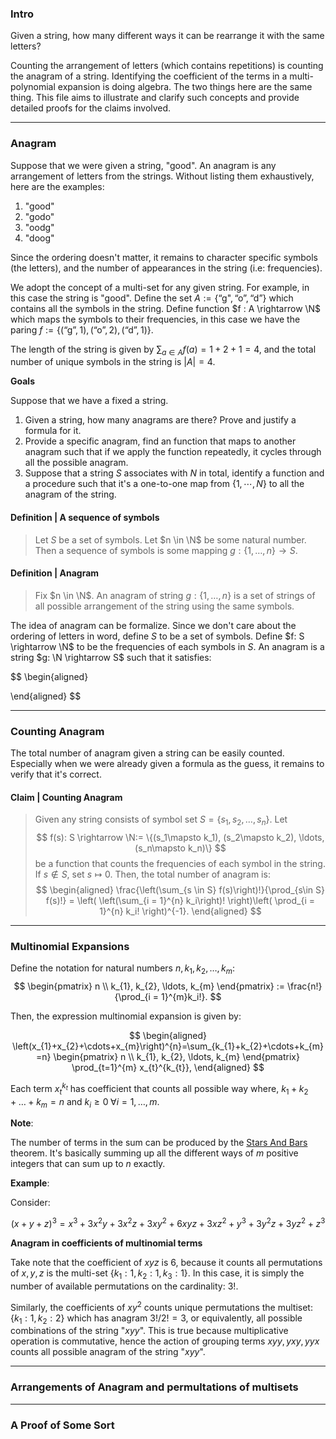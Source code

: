 
### **Intro**

Given a string, how many different ways it can be rearrange it with the same letters? 

Counting the arrangement of letters (which contains repetitions) is counting the anagram of a string. 
Identifying the coefficient of the terms in a multi-polynomial expansion is doing algebra. 
The two things here are the same thing. 
This file aims to illustrate and clarify such concepts and provide detailed proofs for the claims involved. 





---
### **Anagram**
Suppose that we were given a string, "good". 
An anagram is any arrangement of letters from the strings. 
Without listing them exhaustively, here are the examples: 
1. "good"
2. "godo"
3. "oodg"
4. "doog"

Since the ordering doesn't matter, it remains to character specific symbols (the letters), and the number of appearances in the string (i.e: frequencies). 

We adopt the concept of a multi-set for any given string. 
For example, in this case the string is "good". 
Define the set $A := \{\text{``g"}, \text{``o''}, \text{``d''}\}$ which contains all the symbols in the string. 
Define function $f : A \rightarrow \N$ which maps the symbols to their frequencies, in this case we have the paring $f:=\{(\text{``g''}, 1), (\text{``o''}, 2), (\text{``d''}, 1)\}$. 

The length of the string is given by $\sum_{a \in A} f(a) = 1 + 2 + 1 = 4$, and the total number of unique symbols in the string is $|A| = 4$. 

**Goals**

Suppose that we have a fixed a string. 
1. Given a string, how many anagrams are there? Prove and justify a formula for it. 
2. Provide a specific anagram, find an function that maps to another anagram such that if we apply the function repeatedly, it cycles through all the possible anagram. 
3. Suppose that a string $S$ associates with $N$ in total, identify a function and a procedure such that it's a one-to-one map from $\{1, \cdots, N\}$ to all the anagram of the string. 


#### **Definition | A sequence of symbols**
> Let $S$ be a set of symbols. 
> Let $n \in \N$ be some natural number. 
> Then a sequence of symbols is some mapping $g: \{1, \ldots, n\} \rightarrow S$. 

#### **Definition | Anagram**
> Fix $n \in \N$. 
> An anagram of string $g: \{1, \ldots, n\}$ is a set of strings of all possible arrangement of the string using the same symbols. 


The idea of anagram can be formalize. 
Since we don't care about the ordering of letters in word, define $S$ to be a set of symbols. 
Define $f: S \rightarrow \N$ to be the frequencies of each symbols in $S$. 
An anagram is a string $g: \N \rightarrow S$ such that it satisfies: 

$$
\begin{aligned}
    
\end{aligned}
$$


---
### **Counting Anagram**

The total number of anagram given a string can be easily counted. 
Especially when we were already given a formula as the guess, it remains to verify that it's correct. 

#### **Claim | Counting Anagram**
> Given any string consists of symbol set $S = \{s_1, s_2, \ldots, s_n\}$. 
> Let 
> $$
>     f(s): S \rightarrow \N:= \{(s_1\mapsto k_1), (s_2\mapsto k_2), \ldots, (s_n\mapsto k_n)\}
> $$ 
> be a function that counts the frequencies of each symbol in the string. 
> If $s \not \in S$, set $s\mapsto 0$. 
> Then, the total number of anagram is: 
> $$
> \begin{aligned}
>     \frac{\left(\sum_{s \in S} f(s)\right)!}{\prod_{s\in S} f(s)!}
>     = \left(
>         \left(\sum_{i = 1}^{n} k_i\right)!
>     \right)\left(
>         \prod_{i = 1}^{n} k_i!
>     \right)^{-1}. 
> \end{aligned}
> $$


<!-- 
**Proof (Inductive proof)**

We prove by induction. 
Let $\mathbb H(S, f)$ be the inductive hypothesis given frequencies map $f$, and the symbol set $S$ of some string of symbols. 
The base case with $|S|=1$ is trivial to satisfy. 
Inductively we assume that

$$
\begin{aligned}
    |S| &= n, 
    \\
    \mathbb H(S, f)
    & = n!\left(
        \prod_{i = 1}^{n} k_i!
    \right)^{-1}. 
\end{aligned}
$$

The proof proceeds by adding a new element $u$ to give $S\cup \{u\}$ and there would be two cases

1. CASE I: $u \in S$. 
2. CASE II: $u \not \in S$. 

**CASE II** yields the simple proof. 
For all $s \in S$, $s \neq u$, for each anagram of $S, f$, denotes $g: \{1, \ldots, n\}\rightarrow S$ as an instance of an anagram (i.e: a string), a new string can be composed for all $i = 1, \ldots, n + 1$ by arrangement: 
$$
\begin{aligned}
    g(1), g(2), \ldots,g(i), u, g(i + 1), \ldots, g(n). 
\end{aligned}
$$
When $i = 0$, $A[0: i]$ is an empty string, and it means attaching $u$ on first position as the first element. 
This accounts for $(n + 1) \mathbb H(S, f)$ combinations in total by inductive hypothesis because the string excluding symbol $u$ gives $\mathbb H(S, f)$ many permutations. 
Therefore, we have

$$
\begin{aligned}
    \mathbb H(S\cup\{u\}, f\cup \{(u\mapsto 1)\}) 
    = (1 + n)\mathbb H(S, f) = 
    (n + 1)!\left(
        \prod_{i = 1}^{n} k_i !
    \right)^{-1}. 
\end{aligned}
$$

**CASE I** yields a more difficult counting procedure. 
Any anagram $g_i, g_j$ has the same arrangement of $u$ if $g_i^{-1}(u) = g_j^{-1}(u)$, i.e: $u$ are on the same position for both string. 
This equivalent relation partitions into $C_{f(u)}^n$ number of groups of size $(f(u)!)$.
 
Pick any family of string that where $u$ lies in the same position and denote it by: $[G, U, u]$ where $U \subseteq \{1, \ldots, n\}$ with $|U| = f(u)$. 
With $U$ fixed, for any string $g \in [G, U, u]$: 

$$
\begin{aligned}
    g(1), g(2), \ldots, g(n). 
\end{aligned}
$$
We insert $u$ into the string to make new string and count it. 
The new symbol can be inserted into position between $(i, i + 1)$ for $i = 0, 1, \ldots, n$, which is a total of $n + 1$ options. 
 -->


<!-- Let $u \in S$, define the new frequencies mapper 

$$
\begin{aligned}
    f^+(s) := \begin{cases}
        f(s) & s \neq u, 
        \\
        f(u) + 1 & s = u. 
    \end{cases}
\end{aligned}
$$

For any anagram $g: \{1, \ldots, n\} \rightarrow S$, we can make a new anagrams with the inclusion of $u$ by arrangement: 

$$
\begin{aligned}
    g(1), g(2), \ldots, g(n), u. 
\end{aligned}
$$

This accounts for $1$ more instance of a new anagram. 
For all $i = 1, \ldots, n$ such that $g(i) \neq u$, we can swap $u$ with $g(i)$. 
There are $n - f(u)$ possible ways of swapping it to produce a different anagram and using inductive hypothesis, it counts a total of $n - f(u)$ new anagram.  -->


<!-- **Something is wrong with the proof, at this point.** -->


<!-- 
The anagram of a string a specific ordering of the multi-set containing the letters used in a given string. 
Using a multi-set to represent the string "godoggy" it will be: 

$$
S = \{g: 3, 0: 2, d:1, y: 1\}
$$

In total, there are $7!$ many permutations of a given sequence of 7 symbols. The total number of anagram is given by: 

$$
\frac{7!}{3!2!}
$$

In general, suppose that there exists an multi-set of symbols $\{s_1:n_1, s_1:n_2, \cdots, s_k:n_k\}$, and we are interested in the total number of unique anagram that can be created by using all the symbols from the multi-set, then it's given as: 

> $$
> \frac{n!}{n_1!n_2!\cdots n_k!}
> $$

**Remark**: 

Intuitively, the subset of all the same letter repeating letters multiplied by all permutations of the other letter provides us the total number of permutations. Therefore to eliminate the repetitions it make intuitive senes to divide by the total number of ways all possible subset of repeating elements can repeat by the total number of permutations of all letters, ignoring the repeating letters.  -->


---
### **Multinomial Expansions**

Define the notation for natural numbers $n, k_1, k_2, \ldots, k_m$: 
$$
\begin{pmatrix}
    n \\
    k_{1}, k_{2}, \ldots, k_{m}
\end{pmatrix}
:= 
\frac{n!}{\prod_{i = 1}^{m}k_i!}. 
$$

Then, the expression multinomial expansion is given by: 

$$
\begin{aligned}
    \left(x_{1}+x_{2}+\cdots+x_{m}\right)^{n}=\sum_{k_{1}+k_{2}+\cdots+k_{m}=n}
        \begin{pmatrix}
            n \\
            k_{1}, k_{2}, \ldots, k_{m}
        \end{pmatrix}
    \prod_{t=1}^{m} x_{t}^{k_{t}}, 
\end{aligned}
$$

Each term $x_t^{k_t}$ has coefficient that counts all possible way where, $k_1 + k_2 + \ldots + k_m = n$ and $k_i \ge 0\; \forall i = 1, \ldots, m$. 




**Note**: 

The number of terms in the sum can be produced by the [Stars And Bars](../MATH%20000%20Math%20Essential/Probability,%20Stats/Stars%20And%20Bars.md) theorem. It's basically summing up all the different ways of $m$ positive integers that can sum up to $n$ exactly. 

**Example**: 

Consider: 

$$
    (x + y + z)^3 = x^3+3 x^2 y+3 x^2 z+3 x y^2+6 x y z+3 x z^2+y^3+3 y^2 z+3 y z^2+z^3
$$

**Anagram in coefficients of multinomial terms**

Take note that the coefficient of $xyz$ is $6$, because it counts all permutations of $x, y, z$ is the multi-set $\{k_1:1, k_2:1, k_3:1\}$. In this case, it is simply the number of available permutations on the cardinality: $3!$. 

Similarly, the coefficients of $xy^2$ counts unique permutations the multiset: $\{k_1:1, k_2:2\}$ which has anagram $3!/2! = 3$, or equivalently, all possible combinations of the string "$xyy$". 
This is true because multiplicative operation is commutative, hence the action of grouping terms $xyy, yxy, yyx$ counts all possible anagram of the string "$xyy$". 


---
### **Arrangements of Anagram and permultations of multisets**


<!-- ### **Example: A Divide and Conquer Approach**

Another way to get the same formula is to use the idea of a "Super Group" and the formula for combinatorics.  

Let's say we have the string "aabbCCDD". 

If I split it by letter type, then there are 2 types: Upper and Lower cased letters. 

The number of such a splitting will be: 

$$
\frac{8}{4!4!}
$$

Now, 2 groups of $4$ remains, and each has 2 groups of 2 elements, because they are different letters, therefore, for each subgroup, the number of combination will be given by: 

$$
\frac{4!}{2!2!} \quad \frac{4!}{2!2!}
$$

Then, every possible permutations of the super group, we have: 

$$
\frac{4!4!}{2!2!2!2!}
$$

In total. However, re-arranging inside the sub-group doesn't change the super group, therefore, we can just multiply then together and get: 

$$
\frac{8}{4!4!}\times \frac{4!4!}{2!2!2!2!} 
=
\frac{8!}{2!2!2!2!}
$$

And, for this example, the above results is the same as obtained via the multinomial coefficient formula.  -->

---
### **A Proof of Some Sort**



